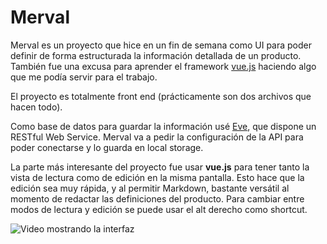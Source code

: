 # Merval

Merval es un proyecto que hice en un fin de semana como UI para poder definir de forma estructurada la información detallada de un producto.
También fue una excusa para aprender el framework [vue.js](https://vuejs.org) haciendo algo que me podía servir para el trabajo.

El proyecto es totalmente front end (prácticamente son dos archivos que hacen todo).

Como base de datos para guardar la información usé [Eve](http://docs.python-eve.org/en/latest/), que dispone un RESTful Web Service.
Merval va a pedir la configuración de la API para poder conectarse y lo guarda en local storage.

La parte más interesante del proyecto fue usar **vue.js** para tener tanto la vista de lectura como de edición en la misma pantalla. Esto hace que la edición sea muy rápida, y al permitir Markdown, bastante versátil al momento de redactar las definiciones del producto.
Para cambiar entre modos de lectura y edición se puede usar el alt derecho como shortcut.

![Video mostrando la interfaz](merval.gif)

